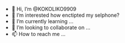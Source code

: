 - 👋 Hi, I’m @KOKOLIKO9909
- 👀 I’m interested how enctipted my selphone? 
- 🌱 I’m currently learning ...
- 💞️ I’m looking to collaborate on ...
- 📫 How to reach me ...

<!---
KOKOLIKO9909/KOKOLIKO9909 is a ✨ special ✨ repository because its `README.md` (this file) appears on your GitHub profile.
You can click the Preview link to take a look at your changes.
--->
